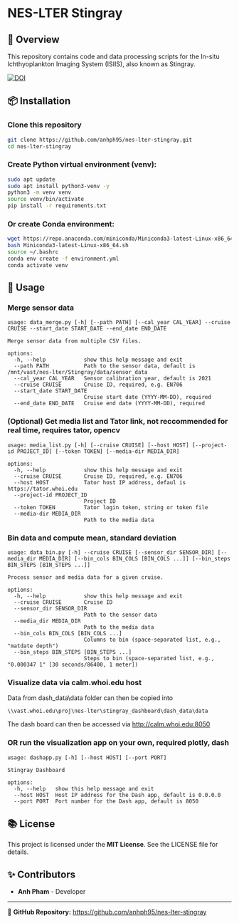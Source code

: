 # NES-LTER Stingray

## 📌 Overview
This repository contains code and data processing scripts for the In-situ Ichthyoplankton Imaging System (ISIIS), also known as Stingray.

[![DOI](https://zenodo.org/badge/946902610.svg)](https://doi.org/10.5281/zenodo.15025961)

## 📦 Installation
### Clone this repository
```sh
git clone https://github.com/anhph95/nes-lter-stingray.git
cd nes-lter-stingray
```

###  Create Python virtual environment (venv):
```bash
sudo apt update
sudo apt install python3-venv -y
python3 -m venv venv
source venv/bin/activate
pip install -r requirements.txt
```

### Or create Conda environment:
```bash
wget https://repo.anaconda.com/miniconda/Miniconda3-latest-Linux-x86_64.sh
bash Miniconda3-latest-Linux-x86_64.sh
source ~/.bashrc
conda env create -f environment.yml
conda activate venv
```

## 🚀 Usage
### Merge sensor data
```
usage: data_merge.py [-h] [--path PATH] [--cal_year CAL_YEAR] --cruise CRUISE --start_date START_DATE --end_date END_DATE

Merge sensor data from multiple CSV files.

options:
  -h, --help            show this help message and exit
  --path PATH           Path to the sensor data, default is /mnt/vast/nes-lter/Stingray/data/sensor_data
  --cal_year CAL_YEAR   Sensor calibration year, default is 2021
  --cruise CRUISE       Cruise ID, required, e.g. EN706
  --start_date START_DATE
                        Cruise start date (YYYY-MM-DD), required
  --end_date END_DATE   Cruise end date (YYYY-MM-DD), required
```

### (Optional) Get media list and Tator link, not reccommended for real time, requires tator, opencv
```
usage: media_list.py [-h] [--cruise CRUISE] [--host HOST] [--project-id PROJECT_ID] [--token TOKEN] [--media-dir MEDIA_DIR]

options:
  -h, --help            show this help message and exit
  --cruise CRUISE       Cruise ID, required, e.g. EN706
  --host HOST           Tator host IP address, defaul is https://tator.whoi.edu
  --project-id PROJECT_ID
                        Project ID
  --token TOKEN         Tator login token, string or token file
  --media-dir MEDIA_DIR
                        Path to the media data
```

### Bin data and compute mean, standard deviation
```
usage: data_bin.py [-h] --cruise CRUISE [--sensor_dir SENSOR_DIR] [--media_dir MEDIA_DIR] [--bin_cols BIN_COLS [BIN_COLS ...]] [--bin_steps BIN_STEPS [BIN_STEPS ...]]

Process sensor and media data for a given cruise.

options:
  -h, --help            show this help message and exit
  --cruise CRUISE       Cruise ID
  --sensor_dir SENSOR_DIR
                        Path to the sensor data
  --media_dir MEDIA_DIR
                        Path to the media data
  --bin_cols BIN_COLS [BIN_COLS ...]
                        Columns to bin (space-separated list, e.g., "matdate depth")
  --bin_steps BIN_STEPS [BIN_STEPS ...]
                        Steps to bin (space-separated list, e.g., "0.000347 1" [30 seconds/86400, 1 meter])
```

### Visualize data via calm.whoi.edu host
Data from dash_data\data folder can then be copied into 
```
\\vast.whoi.edu\proj\nes-lter\stingray_dashboard\dash_data\data
```
The dash board can then be accessed via http://calm.whoi.edu:8050


### OR run the visualization app on your own, required plotly, dash
```
usage: dashapp.py [-h] [--host HOST] [--port PORT]

Stingray Dashboard

options:
  -h, --help   show this help message and exit
  --host HOST  Host IP address for the Dash app, default is 0.0.0.0
  --port PORT  Port number for the Dash app, default is 8050
```

## 📚 License
This project is licensed under the **MIT License**. See the LICENSE file for details.

## ✨ Contributors
- **Anh Pham** - Developer

---
🔗 **GitHub Repository:** https://github.com/anhph95/nes-lter-stingray

